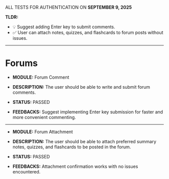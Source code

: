 ALL TESTS FOR AUTHENTICATION ON **SEPTEMBER 9, 2025**

**TLDR:**

- 💡 Suggest adding Enter key to submit comments.
- ✅ User can attach notes, quizzes, and flashcards to forum posts without issues.

---

# Forums

- **MODULE:** Forum Comment
- **DESCRIPTION:** The user should be able to write and submit forum comments.

- **STATUS:** PASSED
- **FEEDBACKS:** Suggest implementing Enter key submission for faster and more convenient commenting.

---

- **MODULE:** Forum Attachment
- **DESCRIPTION:** The user should be able to attach preferred summary notes, quizzes, and flashcards to be posted in the forum.

- **STATUS:** PASSED
- **FEEDBACKS:** Attachment confirmation works with no issues encountered.